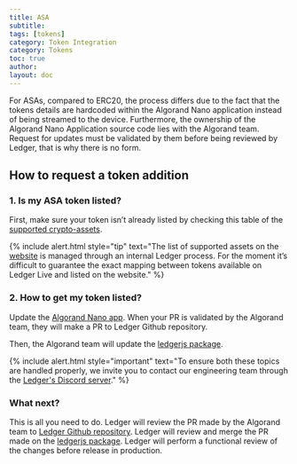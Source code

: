 ```yaml
---
title: ASA
subtitle:
tags: [tokens]
category: Token Integration
category: Tokens
toc: true
author:
layout: doc
---
```




For ASAs, compared to ERC20, the process differs due to the fact that the tokens details are hardcoded within the Algorand Nano application instead of being streamed to the device. Furthermore, the ownership of the Algorand Nano Application source code lies with the Algorand team. Request for updates must be validated by them before being reviewed by Ledger, that is why there is no form.

## How to request a token addition

### 1. Is my ASA token listed?

First, make sure your token isn’t already listed by checking this table of the [supported crypto-assets](https://github.com/LedgerHQ/ledger-live/blob/develop/apps/ledger-live-desktop/cryptoassets.md).

<!--  -->
{% include alert.html style="tip" text="The list of supported assets on the <a href='https://www.ledger.com/supported-crypto-assets/'>website</a> is managed through an internal Ledger process. For the moment it’s difficult to guarantee the exact mapping between tokens available on Ledger Live and listed on the website." %}
<!--  -->

### 2. How to get my token listed?

Update the [Algorand Nano app](https://github.com/algorand/ledger-app-algorand/blob/main/app/src/algo_asa.c).
When your PR is validated by the Algorand team, they will make a PR to Ledger Github repository.

Then, the Algorand team will update the [ledgerjs package](https://github.com/LedgerHQ/ledger-live/blob/develop/libs/ledgerjs/packages/cryptoassets/data/asa.js).

<!--  -->
{% include alert.html style="important" text="To ensure both these topics are handled properly, we invite you to contact our engineering team through the <a href='https://developers.ledger.com/discord-pro'>Ledger's Discord server</a>." %}
<!--  -->


### What next?

This is all you need to do. Ledger will review the PR made by the Algorand team to [Ledger Github repository](https://github.com/LedgerHQ/app-algorand).
Ledger will review and merge the PR made on the [ledgerjs package](https://github.com/LedgerHQ/ledger-live/blob/develop/libs/ledgerjs/packages/cryptoassets/data/asa.js).
Ledger will perform a functional review of the changes before release in production.
